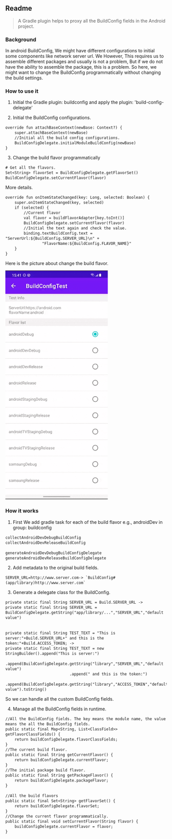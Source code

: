 ## Readme

> A Gradle plugin helps to proxy all the BuildConfig fields in the Android project.

### Background

In android BuildConfig, We might have different configurations to initial some components like network server url. We
However, This requires us to assemble different packages and usually is not a problem, But if we do not have the ability
to assemble the package, this is a problem. So here, we might want to change the BuildConfig programmatically without
changing the build settings.

### How to use it

1. Initial the Gradle plugin: buildconfig and apply the plugin: 'build-config-delegate'

2. Initial the BuildConfig configurations.

```
override fun attachBaseContext(newBase: Context?) {
    super.attachBaseContext(newBase)
    //Initial all the build config configurations.
    BuildConfigDelegate.initialModuleBuildConfig(newBase)
}
```

3. Change the build flavor programmatically

```
# Get all the flavors.
Set<String> flavorSet = BuildConfigDelegate.getFlavorSet()
BuildConfigDelegate.setCurrentFlavor(flavor)
```

More details.

```
override fun onItemStateChanged(key: Long, selected: Boolean) {
    super.onItemStateChanged(key, selected)
    if (selected) {
        //Current flavor
        val flavor = buildFlavorAdapter[key.toInt()]
        BuildConfigDelegate.setCurrentFlavor(flavor)
        //Initial the text again and check the value.
        binding.textBuildConfig.text = "ServerUrl:${BuildConfig.SERVER_URL}\n" +
                "FlavorName:${BuildConfig.FLAVOR_NAME}"
    }
}
```

Here is the picture about change the build flavor.

![image](doc/image/image1.gif)

### How it works

1. First We add gradle task for each of the build flavor e.g., androidDev in group: buildconfig

```
collectAndroidDevDebugBuildConfig
collectAndroidDevReleaseBuildConfig

generateAndroidDevDebugBuildConfigDelegate
generateAndroidDevReleaseBuildConfigDelegate
```

2. Add metadata to the original build fields.

```
SERVER_URL=http://www.server.com-> `BuildConfig#(app/library)http://www.server.com`
```

3. Generate a delegate class for the BuildConfig.

```
private static final String SERVER_URL = Build.SERVER_URL -> 
private static final String SERVER_URL = BuildConfigDelegate.getString("app/library/...","SERVER_URL","default value")


private static final String TEST_TEXT = "This is server:"+Build.SERVER_URL+" and this is the token:"+Build.ACCESS_TOKEN; ->
private static final String TEST_TEXT = new StringBuilder().append("This is server:")
                            .append(BuildConfigDelegate.getString("library","SERVER_URL","default value")
                            .append(" and this is the token:")
                            .append(BuildConfigDelegate.getString("library","ACCESS_TOKEN","default value").toString()
```

So we can handle all the custom BuildConfig fields.

4. Manage all the BuildConfig fields in runtime.

```
//All the BuildConfig fields. The key means the module name, the value means the all the BuildConfig fields.
public static final Map<String, List<ClassField>> getFlavorClassFields() {
    return buildConfigDelegate.flavorClassFields;
}
//The current build flavor. 
public static final String getCurrentFlavor() {
    return buildConfigDelegate.currentFlavor;
}
//The initial package build flavor.
public static final String getPackageFlavor() {
    return buildConfigDelegate.packageFlavor;
}

//All the build flavors
public static final Set<String> getFlavorSet() {
    return buildConfigDelegate.flavorSet;
}
//Change the current flavor programmatically.
public static final void setCurrentFlavor(String flavor) {
    buildConfigDelegate.currentFlavor = flavor;
}
```









